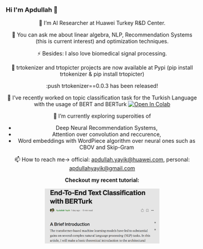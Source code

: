 ### Hi I'm Apdullah 👋


<div align="center">
 
👯 I’m AI Researcher at Huawei Turkey R&D Center.

💬 You can ask me about linear algebra, NLP, Recommendation Systems (this is current interest) and optimization techniques.
 
⚡ Besides: I also love biomedical signal processing.

:pushpin: trtokenizer and trtopicter projects are now available at Pypi (pip install trtokenizer & pip install trtopicter)
 
:push trtokenizer==0.0.3 has been released!

🔭 I’ve recently worked on topic classification task for the Turkish Language with the usage of BERT and BERTurk [![Open In Colab](https://colab.research.google.com/assets/colab-badge.svg)](https://colab.research.google.com/drive/196wEPGPzEqQW8wQY2zUvhH_AWrOTxred?authuser=1)



🌱 I’m currently exploring superoities of 
      <ul>
        <li>Deep Neural Recommendation Systems,</li>
       <li>Attention over convolution and reccurence,</li>
       <li>Word embeddings with WordPiece algorithm over neural ones such as CBOV and Skip-Gram</li>
     </ul> 
 
   
📫 How to reach me-> official: apdullah.yayik@huawei.com, personal: apdullahyayik@gmail.com

**Checkout my recent tutorial:**

[<img width="300" src="https://github.com/apdullahyayik/apdullahyayik/blob/main/berturk.png">](https://apdullahyayik.medium.com/end-to-end-text-classification-with-berturk-a859d64aa265)


<!-- <img src="out.gif" width="250" height="350"><!-- 
   
<!--
**apdullahyayik/apdullahyayik** is a ✨ _special_ ✨ repository because its `README.md` (this file) appears on your GitHub profile.
<!-- 
Here are some ideas to get you started:


- 🌱 I’m currently learning ...
- 👯 I’m looking to collaborate on ...
- 🤔 I’m looking for help with ...
- 💬 Ask me about ...
- 📫 How to reach me: ...
- 😄 Pronouns: ...
- ⚡ Fun fact: ...
-->


</div>
